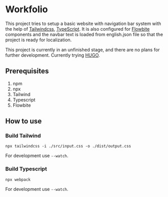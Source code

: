 # Workfolio
This project tries to setup a basic website with navigation bar system with the help of [Tailwindcss](https://tailwindcss.com/), [TypeScript](https://www.typescriptlang.org/).
It is also configured for [Flowbite](https://flowbite.com/) components and the navbar text is loaded from english.json file so that the project is ready for localization.

This project is currently in an unfinished stage, and there are no plans for further development. Currently trying [HUGO](https://gohugo.io/).

## Prerequisites
<ol>
    <li> npm
    <li> npx
    <li> Tailwind
    <li> Typescript
    <li> Flowbite
</ol>

## How to use
### Build Tailwind
```
npx tailwindcss -i ./src/input.css -o ./dist/output.css
```
For development use ```--watch```.

### Build Typescript
```
npx webpack
```
For development use ```--watch```.
